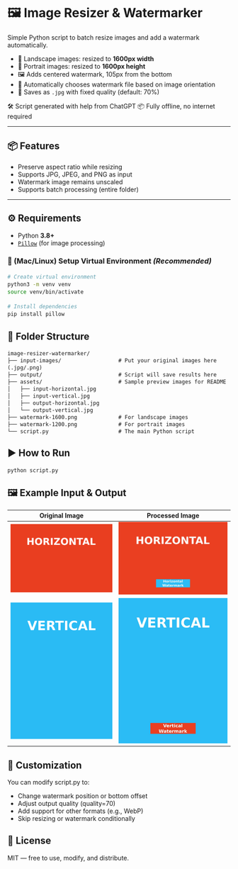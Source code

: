 # 🖼️ Image Resizer & Watermarker

Simple Python script to batch resize images and add a watermark automatically.

- 📐 Landscape images: resized to **1600px width**
- 📐 Portrait images: resized to **1600px height**
- 🖼️ Adds centered watermark, 105px from the bottom
- 🔁 Automatically chooses watermark file based on image orientation
- 💾 Saves as `.jpg` with fixed quality (default: 70%)

🛠️ Script generated with help from ChatGPT
📦 Fully offline, no internet required

---

## 📦 Features

- Preserve aspect ratio while resizing
- Supports JPG, JPEG, and PNG as input
- Watermark image remains unscaled
- Supports batch processing (entire folder)

---

## ⚙️ Requirements

- Python **3.8+**
- [`Pillow`](https://pypi.org/project/Pillow/) (for image processing)

### 🧰 (Mac/Linux) Setup Virtual Environment *(Recommended)*

```bash
# Create virtual environment
python3 -m venv venv
source venv/bin/activate

# Install dependencies
pip install pillow
```

## 📂 Folder Structure

```
image-resizer-watermarker/
├── input-images/                  # Put your original images here (.jpg/.png)
├── output/                        # Script will save results here
├── assets/                        # Sample preview images for README
│   ├── input-horizontal.jpg
│   ├── input-vertical.jpg
│   ├── output-horizontal.jpg
│   └── output-vertical.jpg
├── watermark-1600.png             # For landscape images
├── watermark-1200.png             # For portrait images
└── script.py                      # The main Python script
```

## ▶️ How to Run

```
python script.py
```

## 🖼️ Example Input & Output

| Original Image | Processed Image |
|----------------|-----------------|
| ![Input](assets/input-horizontal.jpg) | ![Output](assets/output-horizontal.jpg) |
| ![Input](assets/input-vertical.jpg) | ![Output](assets/output-vertical.jpg) |

## 🔧 Customization

You can modify script.py to:

- Change watermark position or bottom offset
- Adjust output quality (quality=70)
- Add support for other formats (e.g., WebP)
- Skip resizing or watermark conditionally

## 📜 License

MIT — free to use, modify, and distribute.
